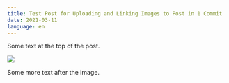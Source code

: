 ```yaml
---
title: Test Post for Uploading and Linking Images to Post in 1 Commit
date: 2021-03-11
language: en
---
```

Some text at the top of the post.

![](/images/uploads/nathan-anderson-severianalone.jpg)

Some more text after the image.